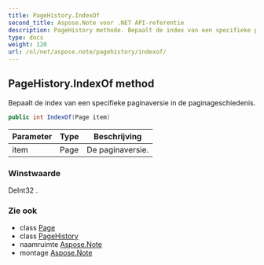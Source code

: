 ```yaml
---
title: PageHistory.IndexOf
second_title: Aspose.Note voor .NET API-referentie
description: PageHistory methode. Bepaalt de index van een specifieke paginaversie in de paginageschiedenis.
type: docs
weight: 120
url: /nl/net/aspose.note/pagehistory/indexof/
---
```

## PageHistory.IndexOf method

Bepaalt de index van een specifieke paginaversie in de paginageschiedenis.

```csharp
public int IndexOf(Page item)
```

| Parameter | Type | Beschrijving |
| --- | --- | --- |
| item | Page | De paginaversie. |

### Winstwaarde

DeInt32 .

### Zie ook

* class [Page](../../page/)
* class [PageHistory](../)
* naamruimte [Aspose.Note](../../pagehistory/)
* montage [Aspose.Note](../../../)


